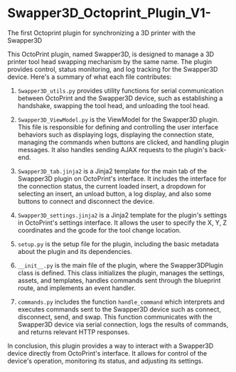 # Swapper3D_Octoprint_Plugin_V1-
The first Octoprint plugin for synchronizing a 3D printer with the Swapper3D


This OctoPrint plugin, named Swapper3D, is designed to manage a 3D printer tool head swapping mechanism by the same name. The plugin provides control, status monitoring, and log tracking for the Swapper3D device. Here's a summary of what each file contributes:

1. `Swapper3D_utils.py` provides utility functions for serial communication between OctoPrint and the Swapper3D device, such as establishing a handshake, swapping the tool head, and unloading the tool head.

2. `Swapper3D_ViewModel.py` is the ViewModel for the Swapper3D plugin. This file is responsible for defining and controlling the user interface behaviors such as displaying logs, displaying the connection state, managing the commands when buttons are clicked, and handling plugin messages. It also handles sending AJAX requests to the plugin's back-end.

3. `Swapper3D_tab.jinja2` is a Jinja2 template for the main tab of the Swapper3D plugin on OctoPrint's interface. It includes the interface for the connection status, the current loaded insert, a dropdown for selecting an insert, an unload button, a log display, and also some buttons to connect and disconnect the device.

4. `Swapper3D_settings.jinja2` is a Jinja2 template for the plugin's settings in OctoPrint's settings interface. It allows the user to specify the X, Y, Z coordinates and the gcode for the tool change location.

5. `setup.py` is the setup file for the plugin, including the basic metadata about the plugin and its dependencies.

6. `__init__.py` is the main file of the plugin, where the Swapper3DPlugin class is defined. This class initializes the plugin, manages the settings, assets, and templates, handles commands sent through the blueprint route, and implements an event handler.

7. `commands.py` includes the function `handle_command` which interprets and executes commands sent to the Swapper3D device such as connect, disconnect, send, and swap. This function communicates with the Swapper3D device via serial connection, logs the results of commands, and returns relevant HTTP responses.

In conclusion, this plugin provides a way to interact with a Swapper3D device directly from OctoPrint's interface. It allows for control of the device's operation, monitoring its status, and adjusting its settings.